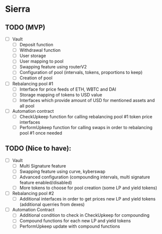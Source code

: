# Sierra

## TODO (MVP)
- [ ] Vault
   - [ ] Deposit function
    - [ ] Withdrawal function
    - [ ] User storage
    - [ ] User mapping to pool
    - [ ] Swapping feature using routerV2
    - [ ] Configuration of pool (intervals, tokens, proportions to keep)
    - [ ] Creation of pool

- [ ] Rebalancing pool #1 
    - [ ] Interface for price feeds of ETH, WBTC and DAI
    - [ ] Storage mapping of tokens to USD value
    - [ ] Interfaces which provide amount of USD for mentioned assets and all pool

- [ ] Automation contract
    - [ ] CheckUpkeep function for calling rebalancing pool #1 token price interfaces
    - [ ] PerformUpkeep function for calling swaps in order to rebalancing pool #1 once needed

## TODO (Nice to have):
- [ ] Vault
    - [ ] Multi Signature feature
    - [ ] Swapping feature using curve, kyberswap
    - [ ] Advanced configuration (compounding intervals, multi signature feature enabled/disabled)
    - [ ] More tokens to choose for pool creation (some LP and yield tokens)

- [ ] Rebalancing pool #2
    - [ ] Additional interfaces in order to get prices new LP and yield tokens (additional querries from dexes)
    
- [ ] Automation Contract
    - [ ] Additional condition to check in CheckUpkeep for compounding
    - [ ] Compound functions for each new LP and yield tokens
    - [ ] PerformUpkeep update with compound functions
